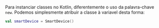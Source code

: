 Para instanciar classes no Kotlin, diferentemente o uso da palavra-chave `new`. Podemos simplesmente atribuir a classe à variavel desta forma:
```Kotlin
val smartDevice = SmartDevice()
```
